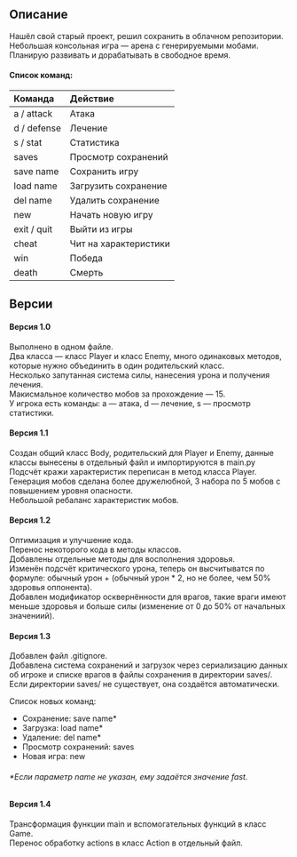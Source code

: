 ## Описание

Нашёл свой старый проект, решил сохранить в облачном репозитории.  
Небольшая консольная игра — арена с генерируемыми мобами.  
Планирую развивать и дорабатывать в свободное время.  

#### Список команд:
| Команда     | Действие              |
| :---------- | :-------------------- |
| a / attack  | Атака                 |
| d / defense | Лечение               |
| s / stat    | Статистика            |
| saves       | Просмотр сохранений   |
| save name   | Сохранить игру        |
| load name   | Загрузить сохранение  |
| del name    | Удалить сохранение    |
| new         | Начать новую игру     |
| exit / quit | Выйти из игры         |
| cheat       | Чит на характеристики |
| win         | Победа                |
| death       | Смерть                |

## Версии

#### Версия 1.0
Выполнено в одном файле.  
Два класса — класс Player и класс Enemy, много одинаковых методов, которые нужно объединить в один родительский класс.  
Несколько запутанная система силы, нанесения урона и получения лечения.  
Макисмальное количество мобов за прохождение — 15.  
У игрока есть команды: a — атака, d — лечение, s — просмотр статистики.  

#### Версия 1.1
Создан общий класс Body, родительский для Player и Enemy, данные классы вынесены в отдельный файл и импортируются в main.py  
Подсчёт кражи характеристик переписан в метод класса Player.  
Генерация мобов сделана более дружелюбной, 3 набора по 5 мобов с повышением уровня опасности.  
Небольшой ребаланс характеристик мобов.  

#### Версия 1.2
Оптимизация и улучшение кода.  
Перенос некоторого кода в методы классов.  
Добавлены отдельные методы для восполнения здоровья.  
Изменён подсчёт критического урона, теперь он высчитыватся по формуле: обычный урон + (обычный урон * 2, но не более, чем 50% здоровья оппонента).  
Добавлен модификатор осквернённости для врагов, такие враги имеют меньше здоровья и больше силы (изменение от 0 до 50% от начальных значениий).  

#### Версия 1.3
Добавлен файл .gitignore.  
Добавлена система сохранений и загрузок через сериализацию данных об игроке и списке врагов в файлы сохранения в директории saves/.  
Если директории saves/ не существует, она создаётся автоматически.  
  
Список новых команд:
+ Сохранение: save name*  
+ Загрузка: load name*  
+ Удаление: del name*  
+ Просмотр сохранений: saves  
+ Новая игра: new  
###### *Если параметр name не указан, ему задаётся значение fast.  

#### Версия 1.4  
Трансформация функции main и вспомогательных функций в класс Game.  
Перенос обработку actions в класс Action в отдельный файл.  
